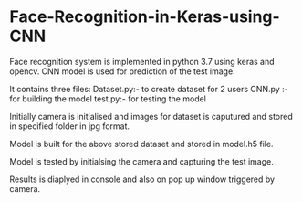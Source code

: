 # Face-Recognition-in-Keras-using-CNN
Face recognition system  is implemented in python 3.7 using keras and opencv. CNN model is used for prediction of the test image.

It contains three files:
Dataset.py:- to create dataset for 2 users
CNN.py :- for building the model 
test.py:- for testing the model

Initially camera is initialised and images for dataset is caputured and stored in specified folder in jpg format.

Model is built for the above stored dataset and stored in model.h5 file.

Model is tested by initialsing the camera and capturing the test image.

Results is diaplyed in console and also on pop up window triggered by camera.

